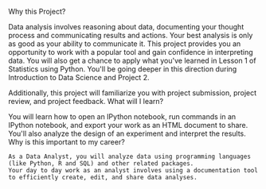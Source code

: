 Why this Project?

Data analysis involves reasoning about data, documenting your thought process and communicating results and actions. Your best analysis is only as good as your ability to communicate it. This project provides you an opportunity to work with a popular tool and gain confidence in interpreting data. You will also get a chance to apply what you've learned in Lesson 1 of Statistics using Python. You'll be going deeper in this direction during Introduction to Data Science and Project 2.

Additionally, this project will familiarize you with project submission, project review, and project feedback.
What will I learn?

You will learn how to open an IPython notebook, run commands in an IPython notebook, and export your work as an HTML document to share. You'll also analyze the design of an experiment and interpret the results.
Why is this important to my career?

    As a Data Analyst, you will analyze data using programming languages (like Python, R and SQL) and other related packages.
    Your day to day work as an analyst involves using a documentation tool to efficiently create, edit, and share data analyses.
